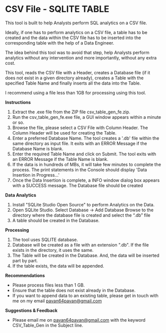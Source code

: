 # CSV File - SQLITE TABLE

This tool is built to help Analysts perform SQL analytics on a CSV file.  

Ideally, if one has to perform analytics on a CSV file, a table has to be created and the data within the CSV file has to be inserted into the corresponding table with the help of a Data Engineer.

The idea behind this tool was to avoid that step, help Analysts perform analytics without any intervention and more importantly, without any extra cost.

This tool, reads the CSV file with a Header, creates a Database file (if it does not exist in a given directory already), creates a Table with the specified Table Name and finally inserts all the data into the Table.

I recommend using a file less than 1GB for processing using this tool.

**Instructions**

1. Extract the .exe file from the ZIP file csv_table_gen_fe.zip.
2. Run the csv_table_gen_fe.exe file, a GUI window appears within a  minute or so.
3. Browse the file, please select a CSV File with Column Header. The Column Header will be used for creating the Table. 
4. Enter a preferred Database Name. The tool creates a '.db' file within the same directory as input file. It exits with an ERROR Message if the Database Name is blank.
5. Enter the required Table Name and click on Submit. The tool exits with an ERROR Message if the Table Name is blank.
6. If the data is in hundreds of MBs, it will take few minutes to complete the process. The print statements in the Console should display 'Data Insertion in Progress...'
7. Once the Data Insertion is complete, a INFO window dialog box appears with a SUCCESS message. The Database file should be created 

**Data Analytics**

1. Install "SQLite Studio Open Source" to perform Analytics on the Data.
2. Open SQLite Studio.
      Select Database -> Add Database
      Browse to the directory where the database file is created and select the “.db” file
3. A table should be created in the Database.


**Processing**

1. The tool uses SQLITE database.
2. Database will be created as a file with an extension ".db". If the file exists in the directory, it uses the same.
3. The Table will be created in the Database. And, the data will be inserted part by part.
4. If the table exists, the data will be appended.

**Recommendations**

* Please process files less than 1 GB. 
* Ensure that the table does not exist already in the Database.
* If you want to append data to an existing table, please get in touch with me on my email pavan64pavan@gmail.com

**Suggestions & Feedback**

* Please email me on pavan64pavan@gmail.com with the keyword CSV_Table_Gen in the Subject line.
